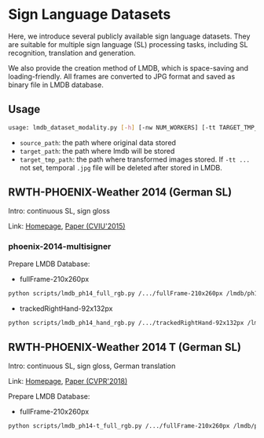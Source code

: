 # Sign Language Datasets

Here, we introduce several publicly available sign language datasets. They are suitable for multiple sign language (SL) processing tasks, including SL recognition, translation and generation. 

We also provide the creation method of LMDB, which is space-saving and loading-friendly. All frames are converted to JPG format and saved as binary file in LMDB database.

## Usage

```bash
usage: lmdb_dataset_modality.py [-h] [-nw NUM_WORKERS] [-tt TARGET_TMP_PATH] source_path target_path
```

- `source_path`: the path where original data stored
- `target_path`: the path where lmdb will be stored
- `target_tmp_path`: the path where transformed images stored. If `-tt ...` not set, temporal `.jpg` file will be deleted after stored in LMDB.

## RWTH-PHOENIX-Weather 2014 (German SL)

Intro: continuous SL, sign gloss

Link: [Homepage](https://www-i6.informatik.rwth-aachen.de/~koller/RWTH-PHOENIX/), [Paper (CVIU'2015)](https://www-i6.informatik.rwth-aachen.de/publications/download/996/Koller-CVIU-2015.pdf)

### phoenix-2014-multisigner

Prepare LMDB Database:

* fullFrame-210x260px

``` bash
python scripts/lmdb_ph14_full_rgb.py /.../fullFrame-210x260px /lmdb/ph14/full_rgb_224 -nw 4
```

* trackedRightHand-92x132px

``` bash
python scripts/lmdb_ph14_hand_rgb.py /.../trackedRightHand-92x132px /lmdb/ph14/hand_rgb_112 -nw 4
```

## RWTH-PHOENIX-Weather 2014 T (German SL)

Intro: continuous SL, sign gloss, German translation

Link: [Homepage](https://www-i6.informatik.rwth-aachen.de/~koller/RWTH-PHOENIX-2014-T/), [Paper (CVPR'2018)](http://openaccess.thecvf.com/content_cvpr_2018/papers/Camgoz_Neural_Sign_Language_CVPR_2018_paper.pdf)

Prepare LMDB Database:

* fullFrame-210x260px

``` bash
python scripts/lmdb_ph14-t_full_rgb.py /.../fullFrame-210x260px /lmdb/ph14T/full_rgb_224 -nw 4
```
